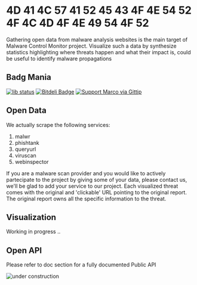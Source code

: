 # 4D 41 4C 57 41 52 45  43 4F 4E 54 52 4F 4C  4D 4F 4E 49 54 4F 52 

Gathering open data from malware analysis websites is the main target of Malware Control Monitor project.
Visualize such a data by synthesize statistics highlighting where threats happen and what their impact is, could be useful to identify malware propagations 

## Badg Mania
[![lib status](https://david-dm.org/marcoramilli/malcontrol.png)](https://david-dm.org/marcoramilli/malcontrol)
[![Bitdeli Badge](https://d2weczhvl823v0.cloudfront.net/marcoramilli/malcontrol/trend.png)](https://bitdeli.com/free "Bitdeli Badge")
[![Support Marco via Gittip](http://img.shields.io/gittip/marco.svg)](https://www.gittip.com/marco/)

## Open Data

We actually scrape the following services:

1. malwr
2. phishtank
3. queryurl
4. viruscan
5. webinspector

If you are a malware scan provider and you would like to actively  partecipate to the project by giving some of your data, please contact us, we'll be glad to add your service to our project.
Each visualized threat comes with the original and 'clickable' URL pointing to the original report. The original report owns all the specific information to the threat.

## Visualization

Working in progress ..

## Open API 

Please refer to doc section for a fully documented Public API

![under construction](http://www.dmcc.it/chris/matchable/data/images/under_construction.jpeg)
